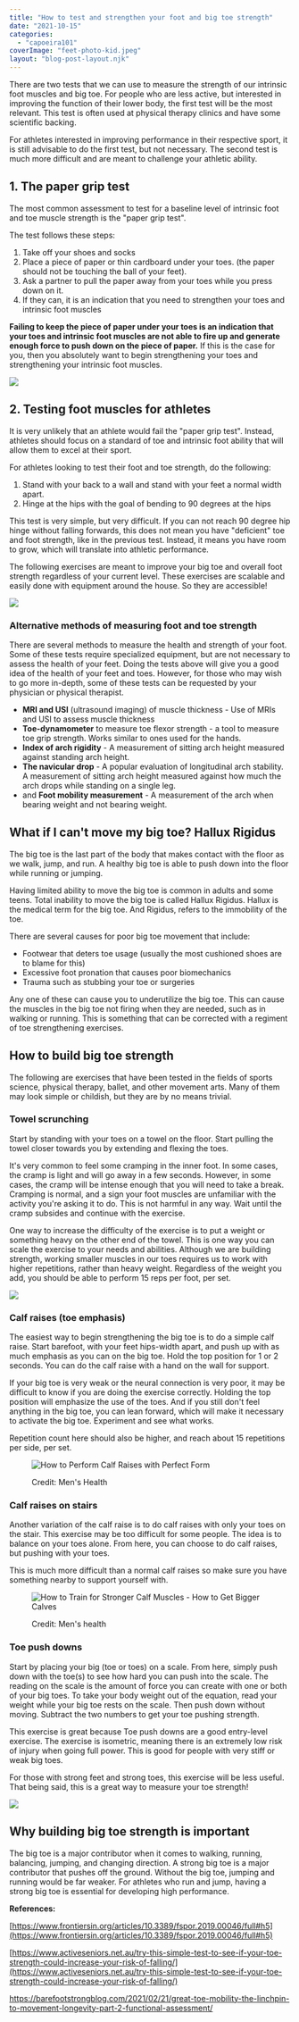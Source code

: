 ```yaml
---
title: "How to test and strengthen your foot and big toe strength"
date: "2021-10-15"
categories: 
  - "capoeira101"
coverImage: "feet-photo-kid.jpeg"
layout: "blog-post-layout.njk"
---
```


There are two tests that we can use to measure the strength of our intrinsic foot muscles and big toe. For people who are less active, but interested in improving the function of their lower body, the first test will be the most relevant. This test is often used at physical therapy clinics and have some scientific backing.

For athletes interested in improving performance in their respective sport, it is still advisable to do the first test, but not necessary. The second test is much more difficult and are meant to challenge your athletic ability.

## 1\. The paper grip test

The most common assessment to test for a baseline level of intrinsic foot and toe muscle strength is the "paper grip test".

The test follows these steps:

1. Take off your shoes and socks
2. Place a piece of paper or thin cardboard under your toes. (the paper should not be touching the ball of your feet).
3. Ask a partner to pull the paper away from your toes while you press down on it.
4. If they can, it is an indication that you need to strengthen your toes and intrinsic foot muscles

**Failing to keep the piece of paper under your toes is an indication that your toes and intrinsic foot muscles are not able to fire up and generate enough force to push down on the piece of paper.** If this is the case for you, then you absolutely want to begin strengthening your toes and strengthening your intrinsic foot muscles.

[![](images/IMG_6881-768x1024.jpg)](https://dendearts.com/wp-content/uploads/2021/10/IMG_6881-scaled.jpg)

## 2\. Testing foot muscles for athletes

It is very unlikely that an athlete would fail the "paper grip test". Instead, athletes should focus on a standard of toe and intrinsic foot ability that will allow them to excel at their sport.

For athletes looking to test their foot and toe strength, do the following:

1. Stand with your back to a wall and stand with your feet a normal width apart.
2. Hinge at the hips with the goal of bending to 90 degrees at the hips

This test is very simple, but very difficult. If you can not reach 90 degree hip hinge without falling forwards, this does not mean you have "deficient" toe and foot strength, like in the previous test. Instead, it means you have room to grow, which will translate into athletic performance.

The following exercises are meant to improve your big toe and overall foot strength regardless of your current level. These exercises are scalable and easily done with equipment around the house. So they are accessible!

[![](images/IMG_6883.png)](https://dendearts.com/wp-content/uploads/2021/10/IMG_6883.png)

### Alternative methods of measuring foot and toe strength

There are several methods to measure the health and strength of your foot. Some of these tests require specialized equipment, but are not necessary to assess the health of your feet. Doing the tests above will give you a good idea of the health of your feet and toes. However, for those who may wish to go more in-depth, some of these tests can be requested by your physician or physical therapist.

- **MRI and USI** (ultrasound imaging) of muscle thickness - Use of MRIs and USI to assess muscle thickness
- **Toe-dynamometer** to measure toe flexor strength - a tool to measure toe grip strength. Works similar to ones used for the hands.
- **Index of arch rigidity** - A measurement of sitting arch height measured against standing arch height.
- **The navicular drop** - A popular evaluation of longitudinal arch stability. A measurement of sitting arch height measured against how much the arch drops while standing on a single leg.
- and **Foot mobility measurement** - A measurement of the arch when bearing weight and not bearing weight.

## What if I can't move my big toe? Hallux Rigidus

The big toe is the last part of the body that makes contact with the floor as we walk, jump, and run. A healthy big toe is able to push down into the floor while running or jumping.

Having limited ability to move the big toe is common in adults and some teens. Total inability to move the big toe is called Hallux Rigidus. Hallux is the medical term for the big toe. And Rigidus, refers to the immobility of the toe.

There are several causes for poor big toe movement that include:

- Footwear that deters toe usage (usually the most cushioned shoes are to blame for this)
- Excessive foot pronation that causes poor biomechanics
- Trauma such as stubbing your toe or surgeries

Any one of these can cause you to underutilize the big toe. This can cause the muscles in the big toe not firing when they are needed, such as in walking or running. This is something that can be corrected with a regiment of toe strengthening exercises.

## How to build big toe strength

The following are exercises that have been tested in the fields of sports science, physical therapy, ballet, and other movement arts. Many of them may look simple or childish, but they are by no means trivial.

### Towel scrunching

Start by standing with your toes on a towel on the floor. Start pulling the towel closer towards you by extending and flexing the toes.

It's very common to feel some cramping in the inner foot. In some cases, the cramp is light and will go away in a few seconds. However, in some cases, the cramp will be intense enough that you will need to take a break. Cramping is normal, and a sign your foot muscles are unfamiliar with the activity you're asking it to do. This is not harmful in any way. Wait until the cramp subsides and continue with the exercise.

One way to increase the difficulty of the exercise is to put a weight or something heavy on the other end of the towel. This is one way you can scale the exercise to your needs and abilities. Although we are building strength, working smaller muscles in our toes requires us to work with higher repetitions, rather than heavy weight. Regardless of the weight you add, you should be able to perform 15 reps per foot, per set.

[![](images/IMG_3499-768x1024.jpg)](https://dendearts.com/wp-content/uploads/2021/01/IMG_3499-scaled.jpg)

### Calf raises (toe emphasis)

The easiest way to begin strengthening the big toe is to do a simple calf raise. Start barefoot, with your feet hips-width apart, and push up with as much emphasis as you can on the big toe. Hold the top position for 1 or 2 seconds. You can do the calf raise with a hand on the wall for support.

If your big toe is very weak or the neural connection is very poor, it may be difficult to know if you are doing the exercise correctly. Holding the top position will emphasize the use of the toes. And if you still don't feel anything in the big toe, you can lean forward, which will make it necessary to activate the big toe. Experiment and see what works.

Repetition count here should also be higher, and reach about 15 repetitions per side, per set.

<figure>

![How to Perform Calf Raises with Perfect Form](https://hips.hearstapps.com/hmg-prod.s3.amazonaws.com/images/trained-legs-with-muscular-calves-in-sneakers-in-royalty-free-image-1617795445.?resize=640:*)

<figcaption>

Credit: Men's Health

</figcaption>

</figure>

### Calf raises on stairs

Another variation of the calf raise is to do calf raises with only your toes on the stair. This exercise may be too difficult for some people. The idea is to balance on your toes alone. From here, you can choose to do calf raises, but pushing with your toes.

This is much more difficult than a normal calf raises so make sure you have something nearby to support yourself with.

<figure>

![How to Train for Stronger Calf Muscles - How to Get Bigger Calves](images/maxresdefault.jpg)

<figcaption>

Credit: Men's health

</figcaption>

</figure>

### Toe push downs

Start by placing your big (toe or toes) on a scale. From here, simply push down with the toe(s) to see how hard you can push into the scale. The reading on the scale is the amount of force you can create with one or both of your big toes. To take your body weight out of the equation, read your weight while your big toe rests on the scale. Then push down without moving. Subtract the two numbers to get your toe pushing strength.

This exercise is great because Toe push downs are a good entry-level exercise. The exercise is isometric, meaning there is an extremely low risk of injury when going full power. This is good for people with very stiff or weak big toes.

For those with strong feet and strong toes, this exercise will be less useful. That being said, this is a great way to measure your toe strength!

[![](images/scale-1024x1024.jpeg)](https://dendearts.com/wp-content/uploads/2021/10/scale.jpeg)

## Why building big toe strength is important

The big toe is a major contributor when it comes to walking, running, balancing, jumping, and changing direction. A strong big toe is a major contributor that pushes off the ground. Without the big toe, jumping and running would be far weaker. For athletes who run and jump, having a strong big toe is essential for developing high performance.

**References:**

[https://www.frontiersin.org/articles/10.3389/fspor.2019.00046/full#h5](https://www.frontiersin.org/articles/10.3389/fspor.2019.00046/full#h5)

[https://www.activeseniors.net.au/try-this-simple-test-to-see-if-your-toe-strength-could-increase-your-risk-of-falling/](https://www.activeseniors.net.au/try-this-simple-test-to-see-if-your-toe-strength-could-increase-your-risk-of-falling/)

https://barefootstrongblog.com/2021/02/21/great-toe-mobility-the-linchpin-to-movement-longevity-part-2-functional-assessment/
